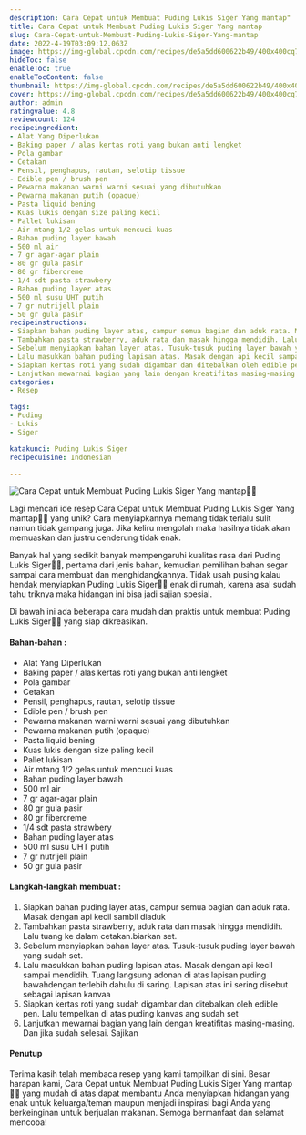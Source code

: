 ```yaml
---
description: Cara Cepat untuk Membuat Puding Lukis Siger Yang mantap"
title: Cara Cepat untuk Membuat Puding Lukis Siger Yang mantap
slug: Cara-Cepat-untuk-Membuat-Puding-Lukis-Siger-Yang-mantap
date: 2022-4-19T03:09:12.063Z
image: https://img-global.cpcdn.com/recipes/de5a5dd600622b49/400x400cq70/photo.jpg
hideToc: false
enableToc: true
enableTocContent: false
thumbnail: https://img-global.cpcdn.com/recipes/de5a5dd600622b49/400x400cq70/photo.jpg
cover: https://img-global.cpcdn.com/recipes/de5a5dd600622b49/400x400cq70/photo.jpg
author: admin
ratingvalue: 4.8
reviewcount: 124
recipeingredient:
- Alat Yang Diperlukan
- Baking paper / alas kertas roti yang bukan anti lengket
- Pola gambar
- Cetakan
- Pensil, penghapus, rautan, selotip tissue
- Edible pen / brush pen
- Pewarna makanan warni warni sesuai yang dibutuhkan
- Pewarna makanan putih (opaque)
- Pasta liquid bening
- Kuas lukis dengan size paling kecil
- Pallet lukisan
- Air mtang 1/2 gelas untuk mencuci kuas
- Bahan puding layer bawah
- 500 ml air
- 7 gr agar-agar plain
- 80 gr gula pasir
- 80 gr fibercreme
- 1/4 sdt pasta strawbery
- Bahan puding layer atas
- 500 ml susu UHT putih
- 7 gr nutrijell plain
- 50 gr gula pasir
recipeinstructions:
- Siapkan bahan puding layer atas, campur semua bagian dan aduk rata. Masak dengan api kecil sambil diaduk
- Tambahkan pasta strawberry, aduk rata dan masak hingga mendidih. Lalu tuang ke dalam cetakan.biarkan set.
- Sebelum menyiapkan bahan layer atas. Tusuk-tusuk puding layer bawah yang sudah set.
- Lalu masukkan bahan puding lapisan atas. Masak dengan api kecil sampai mendidih. Tuang langsung adonan di atas lapisan puding bawahdengan terlebih dahulu di saring. Lapisan atas ini sering disebut sebagai lapisan kanvaa
- Siapkan kertas roti yang sudah digambar dan ditebalkan oleh edible pen. Lalu tempelkan di atas puding kanvas ang sudah set
- Lanjutkan mewarnai bagian yang lain dengan kreatifitas masing-masing. Dan jika sudah selesai. Sajikan
categories:
- Resep

tags:
- Puding
- Lukis
- Siger

katakunci: Puding Lukis Siger
recipecuisine: Indonesian

---
```


![Cara Cepat untuk Membuat Puding Lukis Siger Yang mantap👩‍🍳](https://img-global.cpcdn.com/recipes/de5a5dd600622b49/400x400cq70/photo.jpg)

Lagi mencari ide resep Cara Cepat untuk Membuat Puding Lukis Siger Yang mantap👩‍🍳 yang unik? Cara menyiapkannya memang tidak terlalu sulit namun tidak gampang juga. Jika keliru mengolah maka hasilnya tidak akan memuaskan dan justru cenderung tidak enak.

Banyak hal yang sedikit banyak mempengaruhi kualitas rasa dari Puding Lukis Siger👩‍🍳, pertama dari jenis bahan, kemudian pemilihan bahan segar sampai cara membuat dan menghidangkannya. Tidak usah pusing kalau hendak menyiapkan Puding Lukis Siger👩‍🍳 enak di rumah, karena asal sudah tahu triknya maka hidangan ini bisa jadi sajian spesial.

Di bawah ini ada beberapa cara mudah dan praktis untuk membuat Puding Lukis Siger👩‍🍳 yang siap dikreasikan.

<!--inarticleads1-->

#### Bahan-bahan :

- Alat Yang Diperlukan
- Baking paper / alas kertas roti yang bukan anti lengket
- Pola gambar
- Cetakan
- Pensil, penghapus, rautan, selotip tissue
- Edible pen / brush pen
- Pewarna makanan warni warni sesuai yang dibutuhkan
- Pewarna makanan putih (opaque)
- Pasta liquid bening
- Kuas lukis dengan size paling kecil
- Pallet lukisan
- Air mtang 1/2 gelas untuk mencuci kuas
- Bahan puding layer bawah
- 500 ml air
- 7 gr agar-agar plain
- 80 gr gula pasir
- 80 gr fibercreme
- 1/4 sdt pasta strawbery
- Bahan puding layer atas
- 500 ml susu UHT putih
- 7 gr nutrijell plain
- 50 gr gula pasir

<!--inarticleads2-->

#### Langkah-langkah membuat :

1. Siapkan bahan puding layer atas, campur semua bagian dan aduk rata. Masak dengan api kecil sambil diaduk
1. Tambahkan pasta strawberry, aduk rata dan masak hingga mendidih. Lalu tuang ke dalam cetakan.biarkan set.
1. Sebelum menyiapkan bahan layer atas. Tusuk-tusuk puding layer bawah yang sudah set.
1. Lalu masukkan bahan puding lapisan atas. Masak dengan api kecil sampai mendidih. Tuang langsung adonan di atas lapisan puding bawahdengan terlebih dahulu di saring. Lapisan atas ini sering disebut sebagai lapisan kanvaa
1. Siapkan kertas roti yang sudah digambar dan ditebalkan oleh edible pen. Lalu tempelkan di atas puding kanvas ang sudah set
1. Lanjutkan mewarnai bagian yang lain dengan kreatifitas masing-masing. Dan jika sudah selesai. Sajikan

#### Penutup

Terima kasih telah membaca resep yang kami tampilkan di sini. Besar harapan kami, Cara Cepat untuk Membuat Puding Lukis Siger Yang mantap👩‍🍳 yang mudah di atas dapat membantu Anda menyiapkan hidangan yang enak untuk keluarga/teman maupun menjadi inspirasi bagi Anda yang berkeinginan untuk berjualan makanan. Semoga bermanfaat dan selamat mencoba!